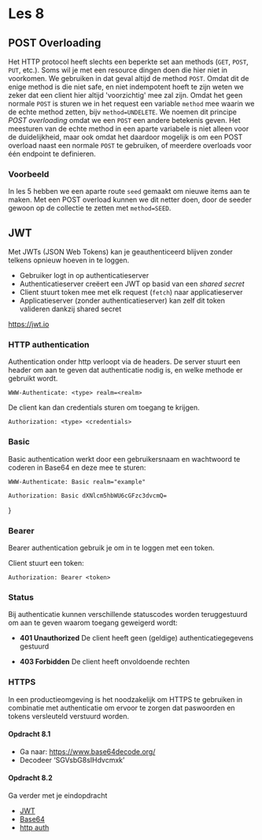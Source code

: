 # Les 8

## POST Overloading

Het HTTP protocol heeft slechts een beperkte set aan methods (`GET`, `POST`, `PUT`, etc.). Soms wil je met een resource
dingen doen die hier niet in voorkomen. We gebruiken in dat geval altijd de method `POST`. Omdat dit de enige method is
die niet safe, en niet indempotent hoeft te zijn weten we zeker dat een client hier altijd 'voorzichtig' mee zal zijn.
Omdat het geen normale `POST` is sturen we in het request een variable `method` mee waarin we de echte method zetten,
bijv `method=UNDELETE`.
We noemen dit principe *POST overloading* omdat we een `POST` een andere betekenis geven.
Het meesturen van de echte method in een aparte variabele is niet alleen voor de duidelijkheid, maar ook omdat het
daardoor mogelijk is om een POST overload naast een normale `POST` te gebruiken, of meerdere overloads voor één endpoint
te definieren.

### Voorbeeld

In les 5 hebben we een aparte route `seed` gemaakt om nieuwe items aan te maken. Met een POST overload kunnen we dit
netter doen, door de seeder gewoon op de collectie te zetten met `method=SEED`.

## JWT

Met JWTs (JSON Web Tokens) kan je geauthenticeerd blijven zonder telkens opnieuw hoeven in te loggen.

* Gebruiker logt in op authenticatieserver
* Authenticatieserver creëert een JWT op basid van een *shared secret*
* Client stuurt token mee met elk request (`fetch`) naar applicatieserver
* Applicatieserver (zonder authenticatieserver) kan zelf dit token valideren dankzij shared secret

https://jwt.io

### HTTP authentication

Authentication onder http verloopt via de headers. De server stuurt een header om aan te geven dat authenticatie nodig
is, en welke methode er gebruikt wordt.

```
WWW-Authenticate: <type> realm=<realm>
```

De client kan dan credentials sturen om toegang te krijgen.

```
Authorization: <type> <credentials>
```

<!--
Uitzoeken: proxy-auth
-->

### Basic

Basic authentication werkt door een gebruikersnaam en wachtwoord te coderen in Base64 en deze mee te sturen:

```
WWW-Authenticate: Basic realm="example"
```

```
Authorization: Basic dXNlcm5hbWU6cGFzc3dvcmQ=
```

}

### Bearer

Bearer authentication gebruik je om in te loggen met een token.

Client stuurt een token:

```
Authorization: Bearer <token>
```

### Status

Bij authenticatie kunnen verschillende statuscodes worden teruggestuurd om aan te geven waarom toegang geweigerd wordt:

* **401 Unauthorized** De client heeft geen (geldige) authenticatiegegevens gestuurd

* **403 Forbidden** De client heeft onvoldoende rechten

### HTTPS

In een productieomgeving is het noodzakelijk om HTTPS te gebruiken in combinatie met authenticatie om ervoor te zorgen
dat paswoorden en tokens versleuteld verstuurd worden.

#### Opdracht 8.1

* Ga naar: https://www.base64decode.org/
* Decodeer ‘SGVsbG8sIHdvcmxk’

#### Opdracht 8.2

Ga verder met je eindopdracht

<!-- btoa atob in presentatie zetten? -->

* [JWT](https://jwt.io)
* [Base64](https://www.base64encode.org)
* [http auth](https://developer.mozilla.org/en-US/docs/Web/HTTP/Authentication)